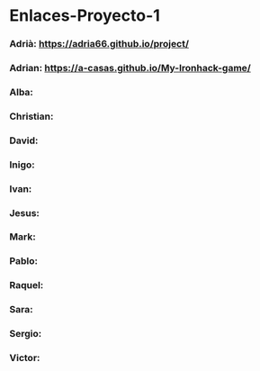 # Enlaces-Proyecto-1

### Adrià: https://adria66.github.io/project/
### Adrian: https://a-casas.github.io/My-Ironhack-game/
### Alba:
### Christian:
### David:
### Inigo: 
### Ivan:
### Jesus:
### Mark:
### Pablo:
### Raquel:
### Sara:
### Sergio:
### Victor: 
